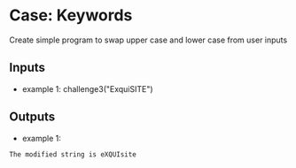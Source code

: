 # Case: Keywords
Create simple program to swap upper case and lower case from user inputs
## Inputs
 - example 1:
challenge3("ExquiSITE")
## Outputs
 - example 1:
```
The modified string is eXQUIsite
```